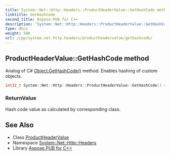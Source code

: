 ```yaml
---
title: System::Net::Http::Headers::ProductHeaderValue::GetHashCode method
linktitle: GetHashCode
second_title: Aspose.PUB for C++
description: 'System::Net::Http::Headers::ProductHeaderValue::GetHashCode method. Analog of C# Object.GetHashCode() method. Enables hashing of custom objects in C++.'
type: docs
weight: 500
url: /cpp/system.net.http.headers/productheadervalue/gethashcode/
---
```

## ProductHeaderValue::GetHashCode method


Analog of C# [Object.GetHashCode()](../../../system/object/gethashcode/) method. Enables hashing of custom objects.

```cpp
int32_t System::Net::Http::Headers::ProductHeaderValue::GetHashCode() const override
```


### ReturnValue

Hash code value as calculated by corresponding class.

## See Also

* Class [ProductHeaderValue](../)
* Namespace [System::Net::Http::Headers](../../)
* Library [Aspose.PUB for C++](../../../)
